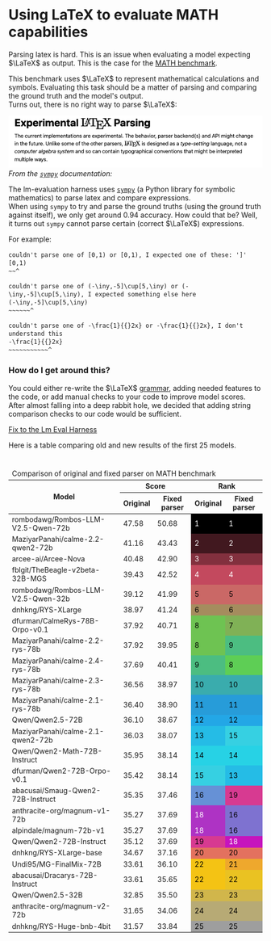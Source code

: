 # Using LaTeX to evaluate MATH capabilities

Parsing latex is hard. This is an issue when evaluating a model expecting $\LaTeX$ as output. This is the case for the [MATH benchmark](https://huggingface.co/datasets/lighteval/MATH).

This benchmark uses $\LaTeX$ to represent mathematical calculations and symbols. Evaluating this task should be a matter of parsing and comparing the ground truth and the model's output.  
Turns out, there is no right way to parse $\LaTeX$:


![](https://github.com/huggingface/evaluation-guidebook/blob/main/assets/sympy_doc.png?raw=true)
*From the [`sympy`](https://github.com/sympy/sympy) documentation:*

The lm-evaluation harness uses [`sympy`](https://github.com/sympy/sympy) (a Python library for symbolic mathematics) to parse latex and compare expressions.  
When using `sympy` to try and parse the ground truths (using the ground truth against itself), we only get around 0.94 accuracy.
How could that be? Well, it turns out `sympy` cannot parse certain (correct $\LaTeX$) expressions.

For example: 

```
couldn't parse one of [0,1) or [0,1), I expected one of these: ']'
[0,1)
~~^
```

```
couldn't parse one of (-\iny,-5]\cup[5,\iny) or (-\iny,-5]\cup[5,\iny), I expected something else here
(-\iny,-5]\cup[5,\iny)
~~~~~~^
```

```
couldn't parse one of -\frac{1}{{}2x} or -\frac{1}{{}2x}, I don't understand this
-\frac{1}{{}2x}
~~~~~~~~~~~^
```

### How do I get around this?

You could either re-write the $\LaTeX$ [grammar](https://github.com/sympy/sympy/blob/master/sympy/parsing/latex/lark/grammar/latex.lark), adding needed features to
the code, or add manual checks to your code to improve model scores. After
almost falling into a deep rabbit hole, we decided that adding string
comparison checks to our code would be sufficient.

[Fix to the Lm Eval Harness](https://github.com/huggingface/evaluation-guidebook/blob/main/assets/lm_eval_doc.png?raw=true)


Here is a table comparing old and new results of the first 25 models.

<div id="xdihwljbql" style="padding-left:0px;padding-right:0px;padding-top:10px;padding-bottom:10px;overflow-x:auto;overflow-y:auto;width:auto;height:auto;">
<table class="gt_table" data-quarto-disable-processing="false" data-quarto-bootstrap="false">
<thead>
  <tr class="gt_heading">
    <td colspan="5" class="gt_heading gt_title gt_font_normal">Comparison of original and fixed parser on MATH benchmark</td>
  </tr>
<tr class="gt_col_headings gt_spanner_row">
  <th class="gt_col_heading gt_columns_bottom_border gt_left" rowspan="2" colspan="1" scope="col" id="Model">Model</th>
  <th class="gt_center gt_columns_top_border gt_column_spanner_outer" rowspan="1" colspan="2" scope="colgroup" id="Score">
    <span class="gt_column_spanner">Score</span>
  </th>
  <th class="gt_center gt_columns_top_border gt_column_spanner_outer" rowspan="1" colspan="2" scope="colgroup" id="Rank">
    <span class="gt_column_spanner">Rank</span>
  </th>
</tr>
<tr class="gt_col_headings">
  <th class="gt_col_heading gt_columns_bottom_border gt_right" rowspan="1" colspan="1" scope="col" id="Original">Original</th>
  <th class="gt_col_heading gt_columns_bottom_border gt_right" rowspan="1" colspan="1" scope="col" id="Fixed parser">Fixed parser</th>
  <th class="gt_col_heading gt_columns_bottom_border gt_right" rowspan="1" colspan="1" scope="col" id="Original">Original</th>
  <th class="gt_col_heading gt_columns_bottom_border gt_right" rowspan="1" colspan="1" scope="col" id="Fixed parser">Fixed parser</th>
</tr>
</thead>
<tbody class="gt_table_body">
  <tr>
    <td class="gt_row gt_left">rombodawg/Rombos-LLM-V2.5-Qwen-72b</td>
    <td class="gt_row gt_right">47.58</td>
    <td class="gt_row gt_right">50.68</td>
    <td style="color: #FFFFFF; background-color: #000000;" class="gt_row gt_right">1</td>
    <td style="color: #FFFFFF; background-color: #000000;" class="gt_row gt_right">1</td>
  </tr>
  <tr>
    <td class="gt_row gt_left">MaziyarPanahi/calme-2.2-qwen2-72b</td>
    <td class="gt_row gt_right">41.16</td>
    <td class="gt_row gt_right">43.43</td>
    <td style="color: #FFFFFF; background-color: #41181f;" class="gt_row gt_right">2</td>
    <td style="color: #FFFFFF; background-color: #41181f;" class="gt_row gt_right">2</td>
  </tr>
  <tr>
    <td class="gt_row gt_left">arcee-ai/Arcee-Nova</td>
    <td class="gt_row gt_right">40.48</td>
    <td class="gt_row gt_right">42.90</td>
    <td style="color: #FFFFFF; background-color: #82303e;" class="gt_row gt_right">3</td>
    <td style="color: #FFFFFF; background-color: #82303e;" class="gt_row gt_right">3</td>
  </tr>
  <tr>
    <td class="gt_row gt_left">fblgit/TheBeagle-v2beta-32B-MGS</td>
    <td class="gt_row gt_right">39.43</td>
    <td class="gt_row gt_right">42.52</td>
    <td style="color: #FFFFFF; background-color: #c3495e;" class="gt_row gt_right">4</td>
    <td style="color: #FFFFFF; background-color: #c3495e;" class="gt_row gt_right">4</td>
  </tr>
  <tr>
    <td class="gt_row gt_left">rombodawg/Rombos-LLM-V2.5-Qwen-32b</td>
    <td class="gt_row gt_right">39.12</td>
    <td class="gt_row gt_right">41.99</td>
    <td style="color: #000000; background-color: #ca6866;" class="gt_row gt_right">5</td>
    <td style="color: #000000; background-color: #ca6866;" class="gt_row gt_right">5</td>
  </tr>
  <tr>
    <td class="gt_row gt_left">dnhkng/RYS-XLarge</td>
    <td class="gt_row gt_right">38.97</td>
    <td class="gt_row gt_right">41.24</td>
    <td style="color: #000000; background-color: #a58c5e;" class="gt_row gt_right">6</td>
    <td style="color: #000000; background-color: #a58c5e;" class="gt_row gt_right">6</td>
  </tr>
  <tr>
    <td class="gt_row gt_left">dfurman/CalmeRys-78B-Orpo-v0.1</td>
    <td class="gt_row gt_right">37.92</td>
    <td class="gt_row gt_right">40.71</td>
    <td style="color: #000000; background-color: #6ec352;" class="gt_row gt_right">8</td>
    <td style="color: #000000; background-color: #80b156;" class="gt_row gt_right">7</td>
  </tr>
  <tr>
    <td class="gt_row gt_left">MaziyarPanahi/calme-2.2-rys-78b</td>
    <td class="gt_row gt_right">37.92</td>
    <td class="gt_row gt_right">39.95</td>
    <td style="color: #000000; background-color: #6ec352;" class="gt_row gt_right">8</td>
    <td style="color: #000000; background-color: #4cbd81;" class="gt_row gt_right">9</td>
  </tr>
  <tr>
    <td class="gt_row gt_left">MaziyarPanahi/calme-2.4-rys-78b</td>
    <td class="gt_row gt_right">37.69</td>
    <td class="gt_row gt_right">40.41</td>
    <td style="color: #000000; background-color: #4cbd81;" class="gt_row gt_right">9</td>
    <td style="color: #000000; background-color: #5ece55;" class="gt_row gt_right">8</td>
  </tr>
  <tr>
    <td class="gt_row gt_left">MaziyarPanahi/calme-2.3-rys-78b</td>
    <td class="gt_row gt_right">36.56</td>
    <td class="gt_row gt_right">38.97</td>
    <td style="color: #000000; background-color: #3aacad;" class="gt_row gt_right">10</td>
    <td style="color: #000000; background-color: #3aacad;" class="gt_row gt_right">10</td>
  </tr>
  <tr>
    <td class="gt_row gt_left">MaziyarPanahi/calme-2.1-rys-78b</td>
    <td class="gt_row gt_right">36.40</td>
    <td class="gt_row gt_right">38.90</td>
    <td style="color: #000000; background-color: #279cd9;" class="gt_row gt_right">11</td>
    <td style="color: #000000; background-color: #279cd9;" class="gt_row gt_right">11</td>
  </tr>
  <tr>
    <td class="gt_row gt_left">Qwen/Qwen2.5-72B</td>
    <td class="gt_row gt_right">36.10</td>
    <td class="gt_row gt_right">38.67</td>
    <td style="color: #000000; background-color: #23a7e6;" class="gt_row gt_right">12</td>
    <td style="color: #000000; background-color: #23a7e6;" class="gt_row gt_right">12</td>
  </tr>
  <tr>
    <td class="gt_row gt_left">MaziyarPanahi/calme-2.1-qwen2-72b</td>
    <td class="gt_row gt_right">36.03</td>
    <td class="gt_row gt_right">38.07</td>
    <td style="color: #000000; background-color: #25bce6;" class="gt_row gt_right">13</td>
    <td style="color: #000000; background-color: #36d0e2;" class="gt_row gt_right">15</td>
  </tr>
  <tr>
    <td class="gt_row gt_left">Qwen/Qwen2-Math-72B-Instruct</td>
    <td class="gt_row gt_right">35.95</td>
    <td class="gt_row gt_right">38.14</td>
    <td style="color: #000000; background-color: #27d2e5;" class="gt_row gt_right">14</td>
    <td style="color: #000000; background-color: #27d2e5;" class="gt_row gt_right">14</td>
  </tr>
  <tr>
    <td class="gt_row gt_left">dfurman/Qwen2-72B-Orpo-v0.1</td>
    <td class="gt_row gt_right">35.42</td>
    <td class="gt_row gt_right">38.14</td>
    <td style="color: #000000; background-color: #36d0e2;" class="gt_row gt_right">15</td>
    <td style="color: #000000; background-color: #25bce6;" class="gt_row gt_right">13</td>
  </tr>
  <tr>
    <td class="gt_row gt_left">abacusai/Smaug-Qwen2-72B-Instruct</td>
    <td class="gt_row gt_right">35.35</td>
    <td class="gt_row gt_right">37.46</td>
    <td style="color: #000000; background-color: #6691d6;" class="gt_row gt_right">16</td>
    <td style="color: #000000; background-color: #d73a91;" class="gt_row gt_right">19</td>
  </tr>
  <tr>
    <td class="gt_row gt_left">anthracite-org/magnum-v1-72b</td>
    <td class="gt_row gt_right">35.27</td>
    <td class="gt_row gt_right">37.69</td>
    <td style="color: #FFFFFF; background-color: #ae33c4;" class="gt_row gt_right">18</td>
    <td style="color: #000000; background-color: #7e72d0;" class="gt_row gt_right">16</td>
  </tr>
  <tr>
    <td class="gt_row gt_left">alpindale/magnum-72b-v1</td>
    <td class="gt_row gt_right">35.27</td>
    <td class="gt_row gt_right">37.69</td>
    <td style="color: #FFFFFF; background-color: #ae33c4;" class="gt_row gt_right">18</td>
    <td style="color: #000000; background-color: #7e72d0;" class="gt_row gt_right">16</td>
  </tr>
  <tr>
    <td class="gt_row gt_left">Qwen/Qwen2-72B-Instruct</td>
    <td class="gt_row gt_right">35.12</td>
    <td class="gt_row gt_right">37.69</td>
    <td style="color: #000000; background-color: #d73a91;" class="gt_row gt_right">19</td>
    <td style="color: #FFFFFF; background-color: #c614be;" class="gt_row gt_right">18</td>
  </tr>
  <tr>
    <td class="gt_row gt_left">dnhkng/RYS-XLarge-base</td>
    <td class="gt_row gt_right">34.67</td>
    <td class="gt_row gt_right">37.16</td>
    <td style="color: #000000; background-color: #e3715f;" class="gt_row gt_right">20</td>
    <td style="color: #000000; background-color: #e3715f;" class="gt_row gt_right">20</td>
  </tr>
  <tr>
    <td class="gt_row gt_left">Undi95/MG-FinalMix-72B</td>
    <td class="gt_row gt_right">33.61</td>
    <td class="gt_row gt_right">36.10</td>
    <td style="color: #000000; background-color: #f4c314;" class="gt_row gt_right">22</td>
    <td style="color: #000000; background-color: #eea82d;" class="gt_row gt_right">21</td>
  </tr>
  <tr>
    <td class="gt_row gt_left">abacusai/Dracarys-72B-Instruct</td>
    <td class="gt_row gt_right">33.61</td>
    <td class="gt_row gt_right">35.65</td>
    <td style="color: #000000; background-color: #f4c314;" class="gt_row gt_right">22</td>
    <td style="color: #000000; background-color: #eac222;" class="gt_row gt_right">22</td>
  </tr>
  <tr>
    <td class="gt_row gt_left">Qwen/Qwen2.5-32B</td>
    <td class="gt_row gt_right">32.85</td>
    <td class="gt_row gt_right">35.50</td>
    <td style="color: #000000; background-color: #d1b64b;" class="gt_row gt_right">23</td>
    <td style="color: #000000; background-color: #d1b64b;" class="gt_row gt_right">23</td>
  </tr>
  <tr>
    <td class="gt_row gt_left">anthracite-org/magnum-v2-72b</td>
    <td class="gt_row gt_right">31.65</td>
    <td class="gt_row gt_right">34.06</td>
    <td style="color: #000000; background-color: #b7aa75;" class="gt_row gt_right">24</td>
    <td style="color: #000000; background-color: #b7aa75;" class="gt_row gt_right">24</td>
  </tr>
  <tr>
    <td class="gt_row gt_left">dnhkng/RYS-Huge-bnb-4bit</td>
    <td class="gt_row gt_right">31.57</td>
    <td class="gt_row gt_right">33.84</td>
    <td style="color: #000000; background-color: #9e9e9e;" class="gt_row gt_right">25</td>
    <td style="color: #000000; background-color: #9e9e9e;" class="gt_row gt_right">25</td>
  </tr>
</tbody>
</table>
</div>


